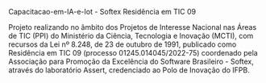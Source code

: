 Capacitacao-em-IA-e-Iot - Softex Residência em TIC 09

Projeto realizando no âmbito dos Projetos de Interesse Nacional nas Áreas de TIC (PPI) do Ministério da Ciência, Tecnologia e Inovação (MCTI), com recursos da Lei nº 8.248, de 23 de outubro de 1991, publicado como Residência em TIC 09 (processo 01245.014045/2022-75) coordenado pela Associação para Promoção da Excelência do Software Brasileiro - Softex, através do laboratório Assert, credenciado ao Polo de Inovação do IFPB.
